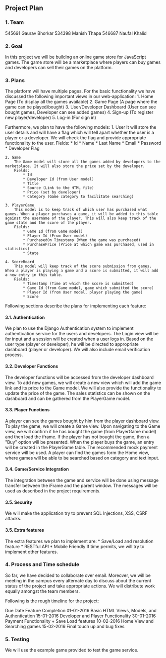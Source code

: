 Project Plan
-----------------------

### 1. Team

545691 Gaurav Bhorkar
534398 Manish Thapa
546687 Naufal Khalid


### 2. Goal

In this project we will be building an online game store for JavaScript games. The game store will be a marketplace where players can buy games and developers can sell their games on the platform.


### 3. Plans

The platform will have multiple pages. For the basic functionality we have discussed the following important views in our web-application:
	1. Home Page (To display all the games available)
	2. Game Page (A page where the game can be played/bought)
	3. User/Developer Dashboard (User can see bought games, Developer can see added games)
	4. Sign-up (To register new player/developer)
	5. Log-in (For sign in)
	
Furthermore, we plan to have the following models:
	1. User 
		It will store the user details and will have a flag which will tell apart whether the user is a player or a developer. We will check the flag and provide appropriate functionality to the user.
		Fields:
			* Id
			* Name
			* Last Name
			* Email
			* Password
			* Developer Flag
	
	2. Game
		The Game model will store all the games added by developers to the marketplace. It will also store the price set by the developer.
		Fields:
			* Id
			* Developer Id (from User model)
			* Title
			* Source (Link to the HTML file)
			* Price (set by developer)
			* Category (Game category to facilitate searching)
		
	3. PlayerGame
		This model is to keep track of which user has purchased what games. When a player purchases a game, it will be added to this table against the username of the player. This will also keep track of the game state and the score of the player.
		Fields:
			* Game Id (from Game model)
			* Player Id (From User model)
			* PurchasedOn Timestamp (When the game was purchased)
			* PurchasePrice (Price at which game was purchased, used in statistics)
			* State
		
	4. ScoreBoard
		This model will keep track of the score submission from games. Whea a player is playing a game and a score is submitted, it will add a new entry in this table. 
		Fields:
			* Timestamp (Time at which the score is submitted)
			* Game Id (from Game model, game which submitted the score)
			* Player Id (from User model, player playing the game)
			* Score 
	
Following sections describe the plans for implementing each feature:

#### 3.1. Authentication
We plan to use the Django Authentication system to implement authentication service for the users and developers. The Login view will be for input and a session will be created when a user logs in. Based on the user type (player or developer), he will be directed to appropriate dashboard (player or developer). We will also include email verification process. 

#### 3.2. Developer Functions
The developer functions will be accessed from the developer dashboard view. To add new games, we will create a new view which will add the game link and its price to the Game model. We will also provide the functionality to update the price of the game. The sales statistics can be shown on the dashboard and can be gathered from the PlayerGame model. 

#### 3.3. Player Functions
A player can see the games bought by him from the player dashboard view. To play the game, we will create a Game view. Upon navigating to the Game view, we will confirm if he has bought the game (from PlayerGame model) and then load the iframe.
If the player has not bought the game, then a "Buy" option will be presented. When the player buys the game, an entry will be created in the PlayerGame table. The recommended mock payment service will be used. 
A player can find the games form the Home view, where games will be able to be searched based on category and text input.

#### 3.4. Game/Service Integration
The integration between the game and service will be done using message transfer between the iFrame and the parent window. The messages will be used as described in the project requirements.

#### 3.5. Security
We will make the application try to prevent SQL Injections, XSS, CSRF attacks.


#### 3.5. Extra features
The extra features we plan to implement are:
	* Save/Load and resolution feature
	* RESTful API
	* Mobile Friendly
If time permits, we will try to implement other features. 


### 4. Process and Time schedule
So far, we have decided to collaborate over email. Moreover, we will be meeting in the campus every alternate day to discuss about the current status of the project and take appropriate actions. We will distribute work equally amongst the team members.

Following is the rough timeline for the project:

Due Date	Feature Completion
01-01-2016	Basic HTML Views, Models, and Authentication
15-01-2016	Developer and Player Functionality
30-01-2016	Payment Functionality + Save Load features
10-02-2016	Home View and Searching games
15-02-2016	Final touch up and bug fixes


### 5. Testing
We will use the example game provided to test the game service.

